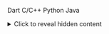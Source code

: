 Dart
C/C++
Python
Java
<details>
<summary>Click to reveal hidden content</summary>

This is the hidden content that will be shown or hidden when the summary is clicked.

</details>
